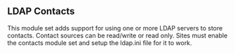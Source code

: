 ## LDAP Contacts

This module set adds support for using one or more LDAP servers to store
contacts. Contact sources can be read/write or read only. Sites must
enable the contacts module set and setup the ldap.ini file for it to work.
